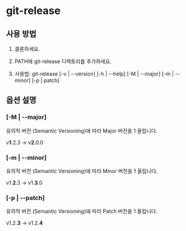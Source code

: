 # git-release

## 사용 방법

1. 클론하세요.

2. PATH에 git-release 디렉토리를 추가하세요.

3. 사용법: git-release [-v | --version] [-h | --help] [-M | --major] [-m | --minor] [-p | patch]

## 옵션 설명

### [-M | --major]

유의적 버전 (Semantic Versioning)에 따라 Major 버전을 1 올립니다.

v**1**.2.3 → v**2**.0.0

### [-m | --minor]

유의적 버전 (Semantic Versioning)에 따라 Minor 버전을 1 올립니다.

v1.**2**.3 → v1.**3**.0

### [-p | --patch]

유의적 버전 (Semantic Versioning)에 따라 Patch 버전을 1 올립니다.

v1.2.**3** → v1.2.**4**
